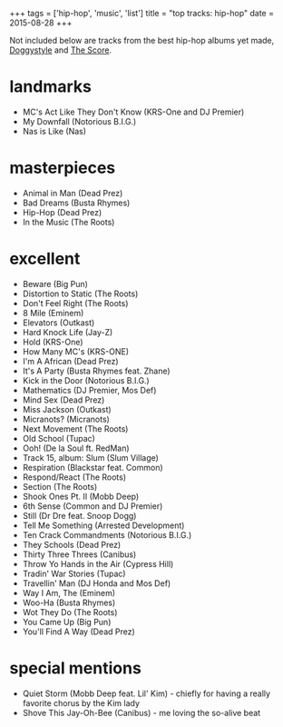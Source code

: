 +++
tags = ['hip-hop', 'music', 'list']
title = "top tracks: hip-hop"
date = 2015-08-28
+++

Not included below are tracks from the best hip-hop albums yet made,
[Doggystyle] and [The Score].

landmarks
=========

-   MC\'s Act Like They Don\'t Know (KRS-One and DJ Premier)
-   My Downfall (Notorious B.I.G.)
-   Nas is Like (Nas)

masterpieces
============

-   Animal in Man (Dead Prez)
-   Bad Dreams (Busta Rhymes)
-   Hip-Hop (Dead Prez)
-   In the Music (The Roots)

excellent
=========

-   Beware (Big Pun)
-   Distortion to Static (The Roots)
-   Don\'t Feel Right (The Roots)
-   8 Mile (Eminem)
-   Elevators (Outkast)
-   Hard Knock Life (Jay-Z)
-   Hold (KRS-One)
-   How Many MC\'s (KRS-ONE)
-   I\'m A African (Dead Prez)
-   It\'s A Party (Busta Rhymes feat. Zhane)
-   Kick in the Door (Notorious B.I.G.)
-   Mathematics (DJ Premier, Mos Def)
-   Mind Sex (Dead Prez)
-   Miss Jackson (Outkast)
-   Micranots? (Micranots)
-   Next Movement (The Roots)
-   Old School (Tupac)
-   Ooh! (De la Soul ft. RedMan)
-   Track 15, album: Slum (Slum Village)
-   Respiration (Blackstar feat. Common)
-   Respond/React (The Roots)
-   Section (The Roots)
-   Shook Ones Pt. II (Mobb Deep)
-   6th Sense (Common and DJ Premier)
-   Still (Dr Dre feat. Snoop Dogg)
-   Tell Me Something (Arrested Development)
-   Ten Crack Commandments (Notorious B.I.G.)
-   They Schools (Dead Prez)
-   Thirty Three Threes (Canibus)
-   Throw Yo Hands in the Air (Cypress Hill)
-   Tradin\' War Stories (Tupac)
-   Travellin\' Man (DJ Honda and Mos Def)
-   Way I Am, The (Eminem)
-   Woo-Ha (Busta Rhymes)
-   Wot They Do (The Roots)
-   You Came Up (Big Pun)
-   You\'ll Find A Way (Dead Prez)

special mentions
================

-   Quiet Storm (Mobb Deep feat. Lil\' Kim) - chiefly for having a
    really favorite chorus by the Kim lady
-   Shove This Jay-Oh-Bee (Canibus) - me loving the so-alive beat

  [Doggystyle]: http://tshepang.net/doggystyle-1993
  [The Score]: http://tshepang.net/the-score-1996
